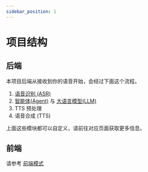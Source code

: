 ```yaml
---
sidebar_position: 1
---
```


# 项目结构


## 后端
本项目后端从接收到你的语音开始，会经过下面这个流程。

1. [语音识别 (ASR)](/docs/user-guide/backend/asr.md)
2. [智能体(Agent)](/docs/user-guide/backend/agent.md) 与 [大语言模型(LLM)](/docs/user-guide/backend/llm.md)
3. TTS 预处理
4. 语音合成 (TTS)

上面这些模块都可以自定义，请前往对应页面获取更多信息。

## 前端
请参考 [前端模式](/docs/user-guide/frontend/mode.md)


